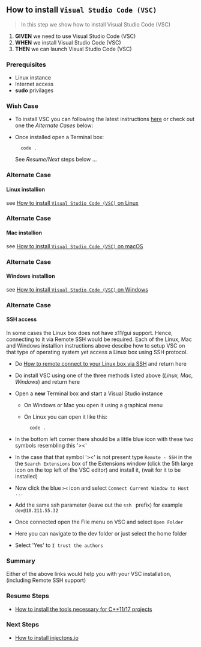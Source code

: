 ## How to install `Visual Studio Code (VSC)` 
> In this step we show how to install Visual Studio Code (VSC) 

 1. **GIVEN** we need to use Visual Studio Code (VSC)  
 2. **WHEN** we install Visual Studio Code (VSC)  
 3. **THEN** we can launch Visual Studio Code (VSC)  

### Prerequisites
- Linux instance
- Internet access
- **sudo** privilages 

### Wish Case

- To install VSC you can following the latest instructions [here](https://code.visualstudio.com/download) or check out one the *Alternate Cases* below:

- Once installed open a Terminal box:

        code .

    See *Resume/Next* steps below ...

### Alternate Case
#### Linux installion
see [How to install `Visual Studio Code (VSC)` on Linux](https://github.com/perriera/for_interfaces/tree/main/vsc/linux)

### Alternate Case
#### Mac installion
see [How to install `Visual Studio Code (VSC)` on macOS](https://github.com/perriera/for_interfaces/tree/main/vsc/mac)

### Alternate Case
#### Windows installion
see [How to install `Visual Studio Code (VSC)` on Windows](https://github.com/perriera/for_interfaces/tree/main/vsc/windows)

### Alternate Case
#### SSH access
In some cases the Linux box does not have x11/gui support. Hence, connecting to it via Remote SSH would be required. Each of the Linux, Mac and Windows installion instructions above descibe how to setup VSC on that type of operating system yet access a Linux box using SSH protocol.

- Do [How to remote connect to your Linux box via SSH](https://github.com/perriera/for_interfaces/blob/main/ssh/REMOTE_SSH.md) and return here
- Do install VSC using one of the three methods listed above (*Linux, Mac, Windows*) and return here
 - Open a **new** Terminal box and start a Visual Studio instance

    - On Windows or Mac you open it using a graphical menu
    - On Linux you can open it like this:

            code . 


 - In the bottom left corner there should be a little blue icon with these two symbols resembling this '><'
 - In the case that that symbol '><' is not present type `Remote - SSH` in the the `Search Extensions` box of the Extensions window (click the 5th large icon on the top left of the VSC editor) and install it, (wait for it to be installed)
 - Now click the blue `><` icon and select `Connect Current Window to Host ... `
 - Add the same ssh parameter (leave out the `ssh ` prefix) for example `dev@10.211.55.32`
 - Once connected open the File menu on VSC and select `Open Folder`
 - Here you can navigate to the dev folder or just select the home folder
 - Select 'Yes' to `I trust the authors`

### Summary
Either of the above links would help you with your VSC installation, (including Remote SSH support)

### Resume Steps

- [How to install the tools necessary for C++11/17 projects](https://github.com/perriera/for_interfaces/blob/main/cpp/README.md)

### Next Steps

- [How to install injectons.io](https://github.com/perriera/injections)




